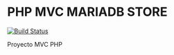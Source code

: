 # PHP MVC MARIADB STORE

[![Build Status](https://dev.azure.com/UMGwebapp/berserkstore/_apis/build/status/amenpunk.php_store%20(3)?branchName=master)](https://dev.azure.com/UMGwebapp/berserkstore/_build/latest?definitionId=6&branchName=master)

Proyecto MVC PHP
